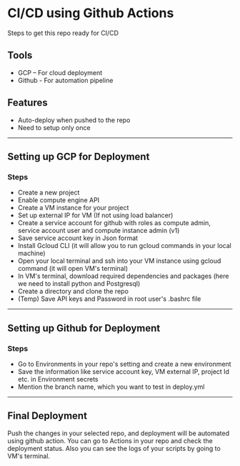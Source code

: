 # CI/CD using Github Actions
Steps to get this repo ready for CI/CD

## Tools
- GCP – For cloud deployment
- Github - For automation pipeline

## Features
- Auto-deploy when pushed to the repo
- Need to setup only once
---
## Setting up GCP for Deployment
### Steps

   - Create a new project
   - Enable compute engine API
   - Create a VM instance for your project
   - Set up external IP for VM (If not using load balancer)
   - Create a service account for github with roles as compute admin, service account user and compute instance admin (v1)
   - Save service account key in Json format
   - Install Gcloud CLI (it will allow you to run gcloud commands in your local machine)
   - Open your local terminal and ssh into your VM instance using gcloud command (it will open VM's terminal)
   - In VM's terminal, download required dependencies and packages (here we need to install python and Postgresql)
   - Create a directory and clone the repo
   - (Temp) Save API keys and Password in root user's .bashrc file 
---
## Setting up Github for Deployment

### Steps
   - Go to Environments in your repo's setting and create a new environment
   - Save the information like service account key, VM external IP, project Id etc. in Environment secrets
   - Mention the branch name, which you want to test in deploy.yml
---
## Final Deployment

Push the changes in your selected repo, and deployment will be automated using github action. You can go to Actions in your repo and check the deployment status. Also you can see the logs of your scripts by going to VM's terminal.

